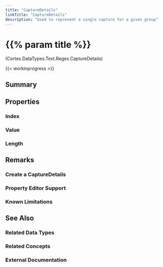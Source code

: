 ```yaml
---
title: "CaptureDetails"
linkTitle: "CaptureDetails"
description: "Used to represent a single capture for a given group"
---
```


# {{% param title %}}

<p class="namespace">(Cortex.DataTypes.Text.Regex.CaptureDetails)</p>

{{< workinprogress >}}

## Summary

## Properties

### Index

### Value

### Length

## Remarks

### Create a CaptureDetails

### Property Editor Support

### Known Limitations

## See Also

### Related Data Types

### Related Concepts

### External Documentation

